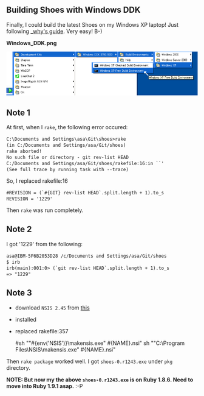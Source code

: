 Building Shoes with Windows DDK
-------------------------------

Finally, I could build the latest Shoes on my Windows XP laptop! Just following [\_why's guide](http://wiki.github.com/shoes/shoes/buildingshoeswithwindowsddk). Very easy! B-)

**Windows_DDK.png**

![Windows_DDK.png](http://github.com/ashbb/shoes_tutorial_html/raw/master/images/Windows_DDK.png)


Note 1
------
At first, when I `rake`, the following error occured:

	C:\Documents and Settings\asa\Git\shoes>rake
	(in C:/Documents and Settings/asa/Git/shoes)
	rake aborted!
	No such file or directory - git rev-list HEAD
	C:/Documents and Settings/asa/Git/shoes/rakefile:16:in ``'
	(See full trace by running task with --trace)

So, I replaced rakefile:16

	#REVISION = (`#{GIT} rev-list HEAD`.split.length + 1).to_s
	REVISION = '1229'

Then `rake` was run completely.

Note 2
------
I got '1229' from the following:

	asa@IBM-5F6B2053D28 /c/Documents and Settings/asa/Git/shoes
	$ irb
	irb(main):001:0> (`git rev-list HEAD`.split.length + 1).to_s
	=> "1229"


Note 3
------

- download `NSIS 2.45` from [this](http://nsis.sourceforge.net/Download)
- installed
- replaced rakefile:357

	#sh "\"#{env('NSIS')}\\makensis.exe\" #{NAME}.nsi"
	sh "\"C:\\Program Files\\NSIS\\makensis.exe\" #{NAME}.nsi"

Then `rake package` worked well. I got `shoes-0.r1243.exe` under `pkg` directory.

**NOTE: But now my the above `shoes-0.r1243.exe` is on Ruby 1.8.6. Need to move into Ruby 1.9.1 asap.** :-P



